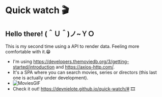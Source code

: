 # Quick watch 🎬
## Hello there! (＾Ｕ＾)ノ~ＹＯ
This is my second time using a API to render data. Feeling more comfortable with it.😁
- I'm using https://developers.themoviedb.org/3/getting-started/introduction and https://axios-http.com/.
- It's a SPA where you can search movies, series or directors (this last one is actually under development).
- ![MoviesGIF](https://user-images.githubusercontent.com/69522907/168444264-91467aa6-58a5-47da-8996-d41dff8ef28a.gif)
- Check it out! https://devnielote.github.io/quick-watch/# 🎞️
